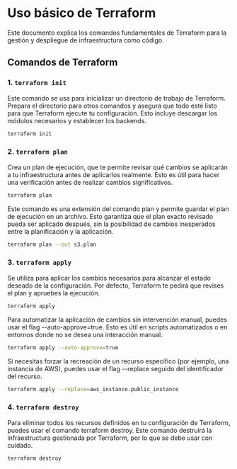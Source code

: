 # Uso básico de Terraform

Este documento explica los comandos fundamentales de Terraform para la gestión y despliegue de infraestructura como código.

## Comandos de Terraform

### 1. `terraform init`

Este comando se usa para inicializar un directorio de trabajo de Terraform. Prepara el directorio para otros comandos y asegura que todo esté listo para que Terraform ejecute tu configuración. Esto incluye descargar los módulos necesarios y establecer los backends.

```bash
terraform init
```

### 2. `terraform plan`

Crea un plan de ejecución, que te permite revisar qué cambios se aplicarán a tu infraestructura antes de aplicarlos realmente. Esto es útil para hacer una verificación antes de realizar cambios significativos.

```bash
terraform plan
```

Este comando es una extensión del comando plan y permite guardar el plan de ejecución en un archivo. Esto garantiza que el plan exacto revisado pueda ser aplicado después, sin la posibilidad de cambios inesperados entre la planificación y la aplicación.

```bash
terraform plan --out s3.plan
```

### 3. `terraform apply`

Se utiliza para aplicar los cambios necesarios para alcanzar el estado deseado de la configuración. Por defecto, Terraform te pedirá que revises el plan y apruebes la ejecución.

```bash
terraform apply
```

Para automatizar la aplicación de cambios sin intervención manual, puedes usar el flag --auto-approve=true. Esto es útil en scripts automatizados o en entornos donde no se desea una interacción manual.

```bash
terraform apply --auto-approve=true
```

Si necesitas forzar la recreación de un recurso específico (por ejemplo, una instancia de AWS), puedes usar el flag --replace seguido del identificador del recurso.

```bash
terraform apply --replace=aws_instance.public_instance
```

### 4. `terraform destroy`

Para eliminar todos los recursos definidos en tu configuración de Terraform, puedes usar el comando terraform destroy. Este comando destruirá la infraestructura gestionada por Terraform, por lo que se debe usar con cuidado.

```bash
terraform destroy
```
